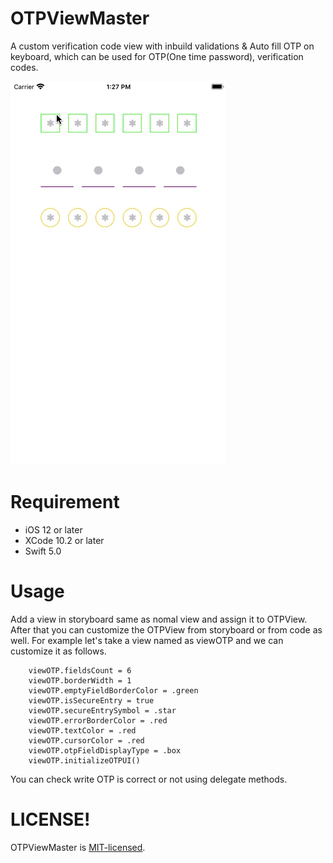 # OTPViewMaster

A custom verification code view with inbuild validations & Auto fill OTP on keyboard, which can be used for OTP(One time password), verification codes.

![video](/Media/OTPView.gif)

# Requirement

- iOS 12 or later
- XCode 10.2 or later
- Swift 5.0

# Usage

Add a view in storyboard same as nomal view and assign it to OTPView. After that you can customize the OTPView from storyboard or from code as well. For example let's take a view named as viewOTP and we can customize it as follows.

        viewOTP.fieldsCount = 6
        viewOTP.borderWidth = 1
        viewOTP.emptyFieldBorderColor = .green
        viewOTP.isSecureEntry = true
        viewOTP.secureEntrySymbol = .star
        viewOTP.errorBorderColor = .red
        viewOTP.textColor = .red
        viewOTP.cursorColor = .red
        viewOTP.otpFieldDisplayType = .box
        viewOTP.initializeOTPUI()

You can check write OTP is correct or not using delegate methods.

# LICENSE!

OTPViewMaster is [MIT-licensed](/LICENSE).
